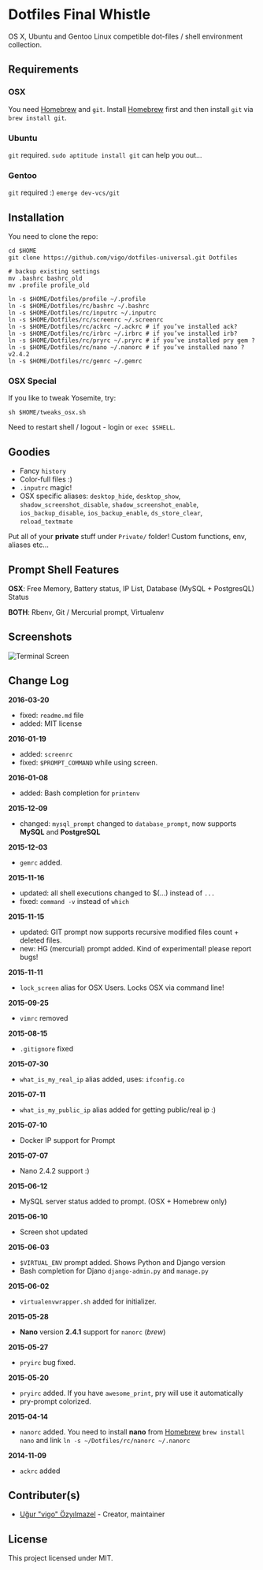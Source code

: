 # Dotfiles Final Whistle

OS X, Ubuntu and Gentoo Linux competible dot-files / shell environment
collection.

## Requirements

### OSX

You need [Homebrew][brew] and `git`. Install [Homebrew][brew] first and then
install `git` via `brew install git`.

### Ubuntu

`git` required. `sudo aptitude install git` can help you out...

### Gentoo

`git` required :) `emerge dev-vcs/git`

## Installation

You need to clone the repo:

    cd $HOME
    git clone https://github.com/vigo/dotfiles-universal.git Dotfiles
    
    # backup existing settings
    mv .bashrc bashrc_old
    mv .profile profile_old
    
    ln -s $HOME/Dotfiles/profile ~/.profile
    ln -s $HOME/Dotfiles/rc/bashrc ~/.bashrc
    ln -s $HOME/Dotfiles/rc/inputrc ~/.inputrc
    ln -s $HOME/Dotfiles/rc/screenrc ~/.screenrc
    ln -s $HOME/Dotfiles/rc/ackrc ~/.ackrc # if you’ve installed ack?
    ln -s $HOME/Dotfiles/rc/irbrc ~/.irbrc # if you’ve installed irb?
    ln -s $HOME/Dotfiles/rc/pryrc ~/.pryrc # if you’ve installed pry gem ?
    ln -s $HOME/Dotfiles/rc/nano ~/.nanorc # if you’ve installed nano ? v2.4.2
    ln -s $HOME/Dotfiles/rc/gemrc ~/.gemrc

### OSX Special

If you like to tweak Yosemite, try:

    sh $HOME/tweaks_osx.sh

Need to restart shell / logout - login or `exec $SHELL`.

## Goodies

* Fancy `history`
* Color-full files :)
* `.inputrc` magic!
* OSX specific aliases: `desktop_hide`, `desktop_show`, `shadow_screenshot_disable`,
`shadow_screenshot_enable`, `ios_backup_disable`, `ios_backup_enable`,
`ds_store_clear`, `reload_textmate`

Put all of your **private** stuff under `Private/` folder! Custom functions,
env, aliases etc...

## Prompt Shell Features

**OSX**: Free Memory, Battery status, IP List, Database (MySQL + PostgresQL) Status

**BOTH**: Rbenv, Git / Mercurial prompt, Virtualenv

## Screenshots

![Terminal Screen](http://i.imgur.com/kXegjAf.png)

## Change Log

**2016-03-20**

* fixed: `readme.md` file
* added: MIT license

**2016-01-19**

* added: `screenrc`
* fixed: `$PROMPT_COMMAND` while using screen.

**2016-01-08**

* added: Bash completion for `printenv`

**2015-12-09**

* changed: `mysql_prompt` changed to `database_prompt`, now supports **MySQL** and
**PostgreSQL**

**2015-12-03**

* `gemrc` added.

**2015-11-16**

* updated: all shell executions changed to $(...) instead of `...`
* fixed: `command -v` instead of `which`

**2015-11-15**

* updated: GIT prompt now supports recursive modified files count + deleted files.
* new: HG (mercurial) prompt added. Kind of experimental! please report bugs!

**2015-11-11**

* `lock_screen` alias for OSX Users. Locks OSX via command line!

**2015-09-25**

* `vimrc` removed

**2015-08-15**

* `.gitignore` fixed

**2015-07-30**

* `what_is_my_real_ip` alias added, uses: `ifconfig.co`

**2015-07-11**

* `what_is_my_public_ip` alias added for getting public/real ip :)

**2015-07-10**

* Docker IP support for Prompt

**2015-07-07**

* Nano 2.4.2 support :)

**2015-06-12**

* MySQL server status added to prompt. (OSX + Homebrew only)

**2015-06-10**

* Screen shot updated

**2015-06-03**

* `$VIRTUAL_ENV` prompt added. Shows Python and Django version
* Bash completion for Djano `django-admin.py` and `manage.py`

**2015-06-02**

* `virtualenvwrapper.sh` added for initializer.

**2015-05-28**

* **Nano** version **2.4.1** support for `nanorc` (*brew*)

**2015-05-27**

* `pryirc` bug fixed.

**2015-05-20**

* `pryirc` added. If you have `awesome_print`, pry will use it automatically 
* pry-prompt colorized.

**2015-04-14**

* `nanorc` added. You need to install **nano** from [Homebrew][01]
`brew install nano` and link `ln -s ~/Dotfiles/rc/nanorc ~/.nanorc`

**2014-11-09**

* `ackrc` added

## Contributer(s)

* [Uğur "vigo" Özyılmazel][01] - Creator, maintainer

## License

This project licensed under MIT.


[01]: https://github.com/vigo
[brew]: http://brew.sh
